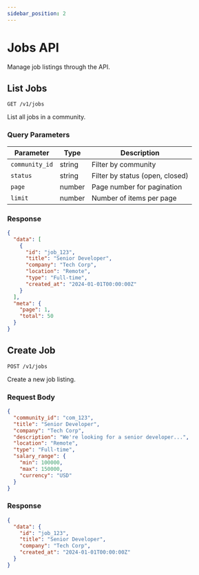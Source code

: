 ```yaml
---
sidebar_position: 2
---
```


# Jobs API

Manage job listings through the API.

## List Jobs

```http
GET /v1/jobs
```

List all jobs in a community.

### Query Parameters

| Parameter      | Type   | Description                     |
| -------------- | ------ | ------------------------------- |
| `community_id` | string | Filter by community             |
| `status`       | string | Filter by status (open, closed) |
| `page`         | number | Page number for pagination      |
| `limit`        | number | Number of items per page        |

### Response

```json
{
  "data": [
    {
      "id": "job_123",
      "title": "Senior Developer",
      "company": "Tech Corp",
      "location": "Remote",
      "type": "Full-time",
      "created_at": "2024-01-01T00:00:00Z"
    }
  ],
  "meta": {
    "page": 1,
    "total": 50
  }
}
```

## Create Job

```http
POST /v1/jobs
```

Create a new job listing.

### Request Body

```json
{
  "community_id": "com_123",
  "title": "Senior Developer",
  "company": "Tech Corp",
  "description": "We're looking for a senior developer...",
  "location": "Remote",
  "type": "Full-time",
  "salary_range": {
    "min": 100000,
    "max": 150000,
    "currency": "USD"
  }
}
```

### Response

```json
{
  "data": {
    "id": "job_123",
    "title": "Senior Developer",
    "company": "Tech Corp",
    "created_at": "2024-01-01T00:00:00Z"
  }
}
```
